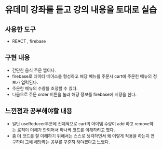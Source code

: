 # 유데미 강좌를 듣고 강의 내용을 토대로 실습

## 사용한 도구
- REACT , firebase

## 구현 내용
- 간단한 음식 주문 앱이다. 
- firebase로 데이터 베이스를 형성하고 해당 메뉴를 주문시 cart에 주문한 메뉴의 정보가 입력된다. 
- 주문한 메뉴의 수량를 조정할 수 있다.
- 다음으로 주문 order 버튼을 눌러 해당 정보를 firebase에 저장을 한다. 

## 느낀점과 공부해야할 내용
- 일단 useReducer부분에 전체적으로 cart의 아이템 수량이 add 하고 remove하는 로직이 이해가 안되어서 하나씩 코드를 이해하려고 했다.
- 좀 더 코드를 잘 이해하기 위해서는 스스로 생각하면서 왜 이렇게 적용을 하는지 연구하며 그에 해당하는 공부를 꾸준히 해야겠다고 느꼈다.

